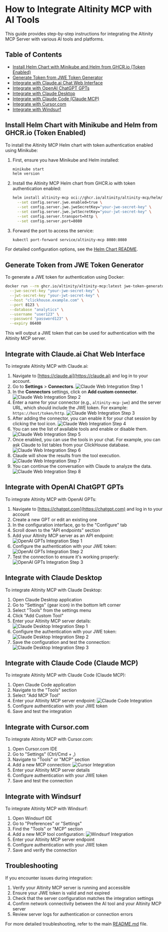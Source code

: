 # How to Integrate Altinity MCP with AI Tools

This guide provides step-by-step instructions for integrating the Altinity MCP Server with various AI tools and platforms.

## Table of Contents

- [Install Helm Chart with Minikube and Helm from GHCR.io (Token Enabled)](#install-helm-chart-with-minikube-and-helm-from-ghcrio-token-enabled)
- [Generate Token from JWE Token Generator](#generate-token-from-jwe-token-generator)
- [Integrate with Claude.ai Chat Web Interface](#integrate-with-claudeai-chat-web-interface)
- [Integrate with OpenAI ChatGPT GPTs](#integrate-with-openai-chatgpt-gpts)
- [Integrate with Claude Desktop](#integrate-with-claude-desktop)
- [Integrate with Claude Code (Claude MCP)](#integrate-with-claude-code-claude-mcp)
- [Integrate with Cursor.com](#integrate-with-cursorcom)
- [Integrate with Windsurf](#integrate-with-windsurf)

## Install Helm Chart with Minikube and Helm from GHCR.io (Token Enabled)

To install the Altinity MCP Helm chart with token authentication enabled using Minikube:

1. First, ensure you have Minikube and Helm installed:
   ```bash
   minikube start
   helm version
   ```

2. Install the Altinity MCP Helm chart from GHCR.io with token authentication enabled:
   ```bash
   helm install altinity-mcp oci://ghcr.io/altinity/altinity-mcp/helm/altinity-mcp \
     --set config.server.jwe.enabled=true \
     --set config.server.jwe.jweSecretKey="your-jwe-secret-key" \
     --set config.server.jwe.jwtSecretKey="your-jwt-secret-key" \
     --set config.server.transport=http \
     --set config.server.port=8080
   ```

3. Forward the port to access the service:
   ```bash
   kubectl port-forward service/altinity-mcp 8080:8080
   ```

For detailed configuration options, see the [Helm Chart README](../helm/altinity-mcp/README.md).

## Generate Token from JWE Token Generator

To generate a JWE token for authentication using Docker:

```bash
docker run --rm ghcr.io/altinity/altinity-mcp:latest jwe-token-generator \
  --jwe-secret-key "your-jwe-secret-key" \
  --jwt-secret-key "your-jwt-secret-key" \
  --host "clickhouse.example.com" \
  --port 8123 \
  --database "analytics" \
  --username "user123" \
  --password "password123" \
  --expiry 86400
```

This will output a JWE token that can be used for authentication with the Altinity MCP server.

## Integrate with Claude.ai Chat Web Interface

To integrate Altinity MCP with Claude.ai:

1.  Navigate to [https://claude.ai](https://claude.ai) and log in to your account.
2.  Go to **Settings** > **Connectors**.
    ![Claude Web Integration Step 1](screenshots/claude_web_connectors_0.jpg)
3.  In the **Connectors** settings, click on **Add custom connector**.
    ![Claude Web Integration Step 2](screenshots/claude_web_connectors_1.jpg)
4.  Enter a name for your connector (e.g., `altinity-mcp-jwe`) and the server URL, which should include the JWE token. For example: `https://host/token/http`.
    ![Claude Web Integration Step 3](screenshots/claude_web_connectors_2.jpg)
5.  After adding the connector, you can enable it for your chat session by clicking the tool icon.
    ![Claude Web Integration Step 4](screenshots/claude_web_connectors_3.jpg)
6.  You can see the list of available tools and enable or disable them.
    ![Claude Web Integration Step 5](screenshots/claude_web_connectors_4.jpg)
7.  Once enabled, you can use the tools in your chat. For example, you can ask Claude to list tables from your ClickHouse database.
    ![Claude Web Integration Step 6](screenshots/claude_web_connectors_5.jpg)
8.  Claude will show the results from the tool execution.
    ![Claude Web Integration Step 7](screenshots/claude_web_connectors_6.jpg)
9.  You can continue the conversation with Claude to analyze the data.
    ![Claude Web Integration Step 8](screenshots/claude_web_connectors_7.jpg)

## Integrate with OpenAI ChatGPT GPTs

To integrate Altinity MCP with OpenAI GPTs:

1. Navigate to [https://chatgpt.com](https://chatgpt.com) and log in to your account
2. Create a new GPT or edit an existing one
3. In the configuration interface, go to the "Configure" tab
4. Scroll down to the "API endpoints" section
5. Add your Altinity MCP server as an API endpoint:
   ![OpenAI GPTs Integration Step 1](docs/screenshots/openai_gpts_1.jpg)
6. Configure the authentication with your JWE token:
   ![OpenAI GPTs Integration Step 2](docs/screenshots/openai_gpts_2.jpg)
7. Test the connection to ensure it's working properly:
   ![OpenAI GPTs Integration Step 3](docs/screenshots/openai_gpts_3.jpg)

## Integrate with Claude Desktop

To integrate Altinity MCP with Claude Desktop:

1. Open Claude Desktop application
2. Go to "Settings" (gear icon) in the bottom left corner
3. Select "Tools" from the settings menu
4. Click "Add Custom Tool"
5. Enter your Altinity MCP server details:
   ![Claude Desktop Integration Step 1](docs/screenshots/claude_desktop1.jpg)
6. Configure the authentication with your JWE token:
   ![Claude Desktop Integration Step 2](docs/screenshots/claude_desktop2.jpg)
7. Save the configuration and test the connection:
   ![Claude Desktop Integration Step 3](docs/screenshots/claude_desktop3.jpg)

## Integrate with Claude Code (Claude MCP)

To integrate Altinity MCP with Claude Code (Claude MCP):

1. Open Claude Code application
2. Navigate to the "Tools" section
3. Select "Add MCP Tool"
4. Enter your Altinity MCP server endpoint:
   ![Claude Code Integration](docs/screenshots/claude_code.jpg)
5. Configure authentication with your JWE token
6. Save and test the integration

## Integrate with Cursor.com

To integrate Altinity MCP with Cursor.com:

1. Open Cursor.com IDE
2. Go to "Settings" (Ctrl/Cmd + ,)
3. Navigate to "Tools" or "MCP" section
4. Add a new MCP connection:
   ![Cursor Integration](docs/screenshots/cursor.jpg)
5. Enter your Altinity MCP server details
6. Configure authentication with your JWE token
7. Save and test the connection

## Integrate with Windsurf

To integrate Altinity MCP with Windsurf:

1. Open Windsurf IDE
2. Go to "Preferences" or "Settings"
3. Find the "Tools" or "MCP" section
4. Add a new MCP tool configuration:
   ![Windsurf Integration](docs/screenshots/windsurf.jpg)
5. Enter your Altinity MCP server endpoint
6. Configure authentication with your JWE token
7. Save and verify the connection

## Troubleshooting

If you encounter issues during integration:

1. Verify your Altinity MCP server is running and accessible
2. Ensure your JWE token is valid and not expired
3. Check that the server configuration matches the integration settings
4. Confirm network connectivity between the AI tool and your Altinity MCP server
5. Review server logs for authentication or connection errors

For more detailed troubleshooting, refer to the main [README.md](../README.md) file.
